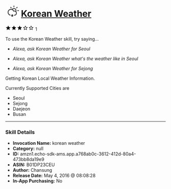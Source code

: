 # &nbsp;<img src="skill_icon" alt="Korean Weather icon" width="36"> [Korean Weather](http://alexa.amazon.com/#skills/amzn1.echo-sdk-ams.app.a768ab0c-3612-412d-80a4-473bb8da19e9)
![3 stars](../../images/ic_star_black_18dp_1x.png)![3 stars](../../images/ic_star_black_18dp_1x.png)![3 stars](../../images/ic_star_black_18dp_1x.png)![3 stars](../../images/ic_star_border_black_18dp_1x.png)![3 stars](../../images/ic_star_border_black_18dp_1x.png) 1

To use the Korean Weather skill, try saying...

* *Alexa, ask Korean Weather for Seoul*

* *Alexa, ask Korean Weather what's the weather like in Seoul*

* *Alexa, ask Korean Weather for Sejong*

Getting Korean Local Weather Information.

Currently Supported Cities are
- Seoul
- Sejong
- Daejeon
- Busan

***

### Skill Details

* **Invocation Name:** korean weather
* **Category:** null
* **ID:** amzn1.echo-sdk-ams.app.a768ab0c-3612-412d-80a4-473bb8da19e9
* **ASIN:** B01DP23CEU
* **Author:** Chansung
* **Release Date:** May 4, 2016 @ 08:08:28
* **In-App Purchasing:** No
